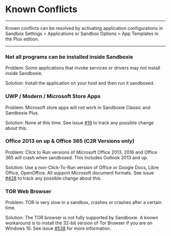 # Known Conflicts

* * *
Known conflicts can be resolved by activating application configurations in Sandbox Settings > Applications or Sandbox Options > App Templates in the Plus edition.
* * *

### Not all programs can be installed inside Sandboxie

Problem: Some applications that invoke services or drivers may not install inside Sandboxie.

Solution: Install the application on your host and then run it sandboxed.

### UWP / Modern / Microsoft Store Apps

Problem: Microsoft store apps will not work in Sandboxie Classic and Sandboxie Plus.

Solution: None at this time. See issue [#19](https://github.com/sandboxie-plus/Sandboxie/issues/19) to track any possible change about this.

### Office 2013 on up & Office 365 (C2R Versions only)

Problem: Click to Run versions of Microsoft Office 2013, 2016 and Office 365 will crash when sandboxed. This includes Outlook 2013 and up.

Solution: Use a non-Click-To-Run version of Office or Google Docs, Libre Office, OpenOffice. All support Microsoft document formats.
See issue [#428](https://github.com/sandboxie-plus/Sandboxie/issues/428) to track any possible change about this.

### TOR Web Browser

Problem: TOR is very slow in a sandbox, crashes or crashes after a certain time.

Solution: The TOR browser is not fully supported by Sandboxie. A known workaround is to install the 32-bit version of Tor Browser if you are on Windows 10.
See issue [#538](https://github.com/sandboxie-plus/Sandboxie/issues/538) for more information.
